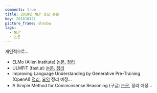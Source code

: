 ```yaml
---
comments: true
title: 2018년 NLP 중요 논문
key: 201810121
picture_frame: shadow
tags:
  - NLP
  - 논문
---
```


개인적으로...

<!--more-->

- ELMo (Allen Institute) [논문](https://arxiv.org/pdf/1802.05365.pdf), [정리](http://rokrokss.com/post/2018/10/11/Deep-contextualized-word-representations-%EC%9A%94%EC%95%BD-%EC%A0%95%EB%A6%AC-%EC%84%A4%EB%AA%85-ELMo.html)
- ULMFiT (fast.ai) [논문](https://arxiv.org/pdf/1801.06146.pdf), [정리](http://rokrokss.com/post/2018/07/03/universal-language-model-fine-tuning-for-text-classification-%EC%9A%94%EC%95%BD-%EC%A0%95%EB%A6%AC-%EC%84%A4%EB%AA%85-ULMFiT.html)
- Improving Language Understanding by Generative Pre-Training (OpenAI) [정리](https://s3-us-west-2.amazonaws.com/openai-assets/research-covers/language-unsupervised/language_understanding_paper.pdf), [요약](http://rokrokss.com/post/2018/10/12/Improving-Language-Understanding-by-Generative-Pre-Training-%EC%9A%94%EC%95%BD-%EC%84%A4%EB%AA%85-%EC%A0%95%EB%A6%AC.html) 정리 예정...
- A Simple Method for Commonsense Reasoning (구글) [논문](https://arxiv.org/pdf/1806.02847.pdf), 정리 예정...